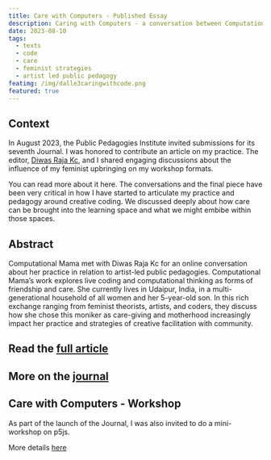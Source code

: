 ```yaml
---
title: Care with Computers - Published Essay
description: Caring with Computers - a conversation between Computational Mama and Diwas Raja Kc 
date: 2023-08-10
tags: 
  - texts
  - code
  - care
  - feminist strategies
  - artist led public pedagogy
featimg: /img/dalle3caringwithcode.png
featured: true
---
```


## Context
In August 2023, the Public Pedagogies Institute invited submissions for its seventh Journal. I was honored to contribute an article on my practice. The editor, [Diwas Raja Kc](https://www.instagram.com/diwasraja/), and I shared engaging discussions about the influence of my feminist upbringing on my workshop formats.

You can read more about it here. The conversations and the final piece have been very critical in how I have started to articulate my practice and pedagogy around creative coding. We discussed deeply about how care can be brought into the learning space and what we might embibe within those spaces. 

## Abstract
Computational Mama met with Diwas Raja Kc for an online conversation about her practice in relation
to artist-led public pedagogies. Computational Mama’s work explores live coding and computational thinking as forms of friendship and care. She currently lives in Udaipur, India, in a multi-generational household of all women and her 5-year-old son. In this rich exchange ranging from feminist theorists, artists, and coders, they discuss how she chose this moniker as care-giving and motherhood increasingly impact her practice and strategies of creative facilitation with community.

## Read the [full article](https://www.publicpedagogies.org/wp-content/uploads/2023/07/04Mama2023.pdf)

## More on the [journal](https://www.publicpedagogies.org/journal/)

## Care with Computers - Workshop

As part of the launch of the Journal, I was also invited to do a mini-workshop on p5js. 

More details [here](https://www.publicpedagogies.org/news/public-pedagogies-institute-journal-launch/)